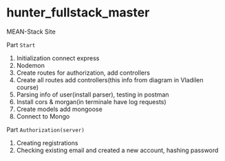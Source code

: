 # hunter_fullstack_master

MEAN-Stack Site

Part `Start`

1. Initialization connect express
2. Nodemon
3. Create routes for authorization, add controllers
4. Create all routes add controllers(this info from diagram in Vladilen course)
5. Parsing info of user(install parser), testing in postman
6. Install cors & morgan(in terminale have log requests)
7. Create models add mongoose
8. Connect to Mongo

Part `Authorization(server)`

1. Creating registrations
2. Checking existing email and created a new account, hashing password
